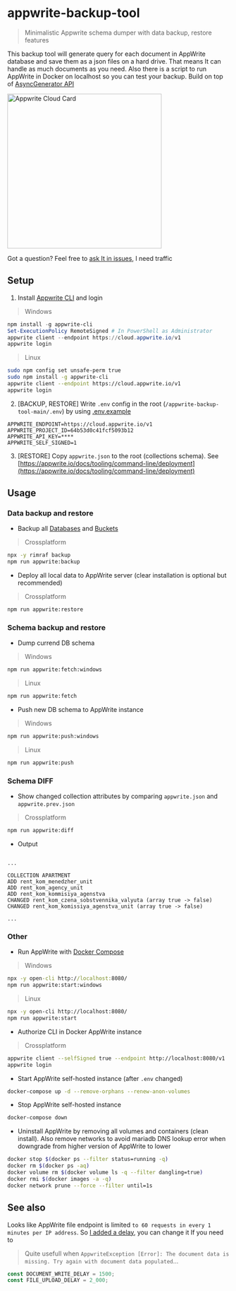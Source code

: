 # appwrite-backup-tool

> Minimalistic Appwrite schema dumper with data backup, restore features

This backup tool will generate query for each document in AppWrite database and save them as a json files on a hard drive. That means It can handle as much documents as you need. Also there is a script to run AppWrite in Docker on localhost so you can test your backup. Build on top of [AsyncGenerator API](https://javascript.info/async-iterators-generators)

<a href="https://cloud.appwrite.io/card/64b53d046c81edba0b1a">
	<img width="350" src="https://cloud.appwrite.io/v1/cards/cloud?userId=64b53d046c81edba0b1a" alt="Appwrite Cloud Card" />
</a>

Got a question? Feel free to [ask It in issues](https://github.com/react-declarative/appwrite-backup-tool/issues), I need traffic

## Setup

1. Install [Appwrite CLI](https://appwrite.io/docs/command-line) and login

> Windows

```powershell
npm install -g appwrite-cli
Set-ExecutionPolicy RemoteSigned # In PowerShell as Administrator
appwrite client --endpoint https://cloud.appwrite.io/v1
appwrite login
```

> Linux

```bash
sudo npm config set unsafe-perm true
sudo npm install -g appwrite-cli
appwrite client --endpoint https://cloud.appwrite.io/v1
appwrite login
```

2. [BACKUP, RESTORE] Write `.env` config in the root (`/appwrite-backup-tool-main/.env`) by using [.env.example](./.env.example)

```env
APPWRITE_ENDPOINT=https://cloud.appwrite.io/v1
APPWRITE_PROJECT_ID=64b53d0c41fcf5093b12
APPWRITE_API_KEY=****
APPWRITE_SELF_SIGNED=1
```

3. [RESTORE] Copy `appwrite.json` to the root (collections schema). See [https://appwrite.io/docs/tooling/command-line/deployment](https://appwrite.io/docs/tooling/command-line/deployment)

## Usage

### Data backup and restore

- Backup all [Databases](https://appwrite.io/docs/databases) and [Buckets](https://appwrite.io/docs/storage)

> Crossplatform

```bash
npx -y rimraf backup
npm run appwrite:backup
```

- Deploy all local data to AppWrite server (clear installation is optional but recommended)

> Crossplatform

```bash
npm run appwrite:restore
```

### Schema backup and restore

 - Dump currend DB schema

> Windows

```cmd
npm run appwrite:fetch:windows
```

> Linux

```bash
npm run appwrite:fetch
```

 - Push new DB schema to AppWrite instance

> Windows

```cmd
npm run appwrite:push:windows
```

> Linux

```bash
npm run appwrite:push
```

### Schema DIFF

 - Show changed collection attributes by comparing `appwrite.json` and `appwrite.prev.json`

> Crossplatform

```bash
npm run appwrite:diff
```

 - Output

```text

...

COLLECTION APARTMENT
ADD rent_kom_menedzher_unit
ADD rent_kom_agency_unit
ADD rent_kom_kommisiya_agenstva
CHANGED rent_kom_czena_sobstvennika_valyuta (array true -> false)
CHANGED rent_kom_komissiya_agenstva_unit (array true -> false)

...

```

### Other

 - Run AppWrite with [Docker Compose](https://docs.docker.com/compose/)

> Windows

```cmd
npx -y open-cli http://localhost:8080/
npm run appwrite:start:windows
```

> Linux

```bash
npx -y open-cli http://localhost:8080/
npm run appwrite:start
```

 - Authorize CLI in Docker AppWrite instance

> Crossplatform

```bash
appwrite client --selfSigned true --endpoint http://localhost:8080/v1
appwrite login
```

 - Start AppWrite self-hosted instance (after `.env` changed)

```bash
docker-compose up -d --remove-orphans --renew-anon-volumes
```

 - Stop AppWrite self-hosted instance

```bash
docker-compose down
```

 - Uninstall AppWrite by removing all volumes and containers (clean install). Also remove networks to avoid mariadb DNS lookup error when downgrade from higher version of AppWrite to lower

```bash
docker stop $(docker ps --filter status=running -q)
docker rm $(docker ps -aq)
docker volume rm $(docker volume ls -q --filter dangling=true)
docker rmi $(docker images -a -q)
docker network prune --force --filter until=1s
```

## See also

Looks like AppWrite file endpoint is limited `to 60 requests in every 1 minutes per IP address`. So [I added a delay](./scripts/restore.mjs), you can change it If you need to

> Quite usefull when `AppwriteException [Error]: The document data is missing. Try again with document data populated`...

```javascript
const DOCUMENT_WRITE_DELAY = 1500;
const FILE_UPLOAD_DELAY = 2_000;
```
